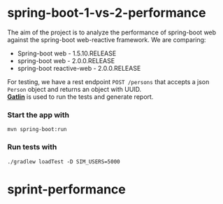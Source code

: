 # spring-boot-1-vs-2-performance

The aim of the project is to analyze the performance of spring-boot web against the spring-boot web-reactive framework. We are comparing:
* Spring-boot web - 1.5.10.RELEASE
* spring-boot web - 2.0.0.RELEASE
* spring-boot reactive-web - 2.0.0.RELEASE

For testing, we have a rest endpoint `POST /persons` that accepts a json `Person` object and returns an object with UUID.  
**[Gatlin](https://gatling.io/)** is used to run the tests and generate report.

### Start the app with
```
mvn spring-boot:run
```
### Run tests with
```
./gradlew loadTest -D SIM_USERS=5000
```
# sprint-performance
